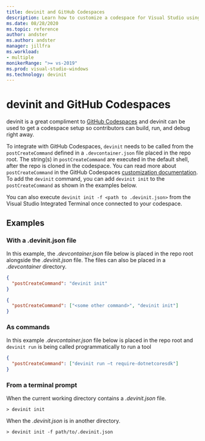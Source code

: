 ```yaml
---
title: devinit and GitHub Codespaces
description: Learn how to customize a codespace for Visual Studio using devinit.
ms.date: 08/28/2020
ms.topic: reference
author: andster
ms.author: andster
manager: jillfra
ms.workload:
- multiple
monikerRange: ">= vs-2019"
ms.prod: visual-studio-windows
ms.technology: devinit
---
```

# devinit and GitHub Codespaces

devinit is a great compliment to [GitHub Codespaces](https://github.com/features/codespaces) and devinit can be used to get a codespace setup so contributors can build, run, and debug right away.

To integrate with GitHub Codespaces, `devinit` needs to be called from the `postCreateCommand` defined in a `.devcontainer.json` file placed in the repo root. The string(s) in `postCreateCommand` are executed in the default shell, after the repo is cloned in the codespace. You can read more about `postCreateCommand` in the GitHub Codespaces [customization documentation](https://docs.github.com/github/developing-online-with-codespaces/configuring-codespaces-for-your-project). To add the `devinit` command, you can add `devinit init` to the `postCreateCommand` as shown in the examples below.

You can also execute `devinit init -f <path to .devinit.json>` from the Visual Studio Integrated Terminal once connected to your codespace.

## Examples

### With a .devinit.json file
In this example, the _.devcontainer.json_ file below is placed in the repo root alongside the _.devinit.json_ file. The files can also be placed in a _.devcontainer_ directory.

```json
{
  "postCreateCommand": "devinit init"
}
```

```json
{
  "postCreateCommand": ["<some other command>", "devinit init"]
}
```

### As commands
In this example _.devcontainer.json_ file below is placed in the repo root and `devinit run` is being called programmatically to run a tool  

```json
{
  "postCreateCommand": ["devinit run –t require-dotnetcoresdk"]
}
```

### From a terminal prompt

When the current working directory contains a _.devinit.json_ file.

```batch
> devinit init
```

When the _.devinit.json_ is in another directory.

```batch
> devinit init -f path/to/.devinit.json
```
